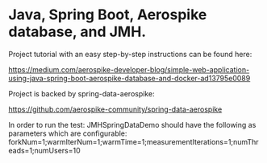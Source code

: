 # Java, Spring Boot, Aerospike database, and JMH.

Project tutorial with an easy step-by-step instructions can be found here:

https://medium.com/aerospike-developer-blog/simple-web-application-using-java-spring-boot-aerospike-database-and-docker-ad13795e0089


Project is backed by spring-data-aerospike:

https://github.com/aerospike-community/spring-data-aerospike

In order to run the test:
JMHSpringDataDemo should have the following as parameters which are configurable:
forkNum=1;warmIterNum=1;warmTime=1;measurementIterations=1;numThreads=1;numUsers=10
